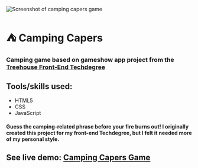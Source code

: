 ![Screenshot of camping capers game](https://res.cloudinary.com/dqe0hw0ru/image/upload/v1565187885/camping_capers.png)
# ⛺ Camping Capers
### Camping game based on gameshow app project from the [Treehouse Front-End Techdegree](https://join.teamtreehouse.com/techdegree/)

## Tools/skills used:
* HTML5
* CSS
* JavaScript

#### Guess the camping-related phrase before your fire burns out! I originally created this project for my front-end Techdegree, but I felt it needed more of my personal style.
## See live demo: [Camping Capers Game](https://nicolepdev.github.io/camping-capers/)
